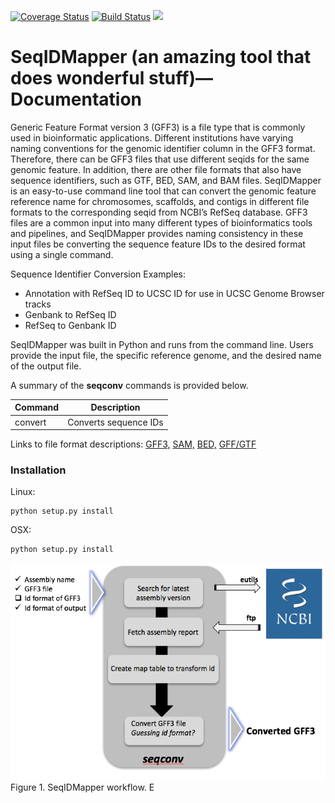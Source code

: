 [![Coverage Status](https://coveralls.io/repos/github/NCBI-Hackathons/Master_gff3_parser/badge.svg?branch=master)](https://coveralls.io/github/NCBI-Hackathons/Master_gff3_parser?branch=master) [![Build Status](https://travis-ci.org/NCBI-Hackathons/Master_gff3_parser.svg?branch=master)](https://travis-ci.org/NCBI-Hackathons/Master_gff3_parser) [![](https://img.shields.io/badge/docs-latest-brightgreen.svg?style=flat)](http://seqconv.readthedocs.io/en/latest/)

# SeqIDMapper (an amazing tool that does wonderful stuff)—Documentation
Generic Feature Format version 3 (GFF3) is a file type that is commonly used in bioinformatic applications. Different institutions have varying naming conventions for the genomic identifier column in the GFF3 format. Therefore, there can be GFF3 files that use different seqids for the same genomic feature.  In addition, there are other file formats that also have sequence identifiers, such as GTF, BED, SAM, and BAM files. SeqIDMapper is an easy-to-use command line tool that can convert the genomic feature reference name for chromosomes, scaffolds, and contigs in different file formats to the corresponding seqid from NCBI’s RefSeq database.  GFF3 files are a common input into many different types of bioinformatics tools and pipelines, and SeqIDMapper provides naming consistency in these input files be converting the sequence feature IDs to the desired format using a single command.

Sequence Identifier Conversion Examples:
* Annotation with RefSeq ID to UCSC ID for use in  UCSC Genome Browser tracks
* Genbank to RefSeq ID
* RefSeq to Genbank ID


SeqIDMapper was built in Python and runs from the command line. Users provide the input file, the specific reference genome, and the desired name of the output file.

A summary of the **seqconv** commands is provided below.

Command | Description
------------ | -------------
convert | Converts sequence IDs

Links to file format descriptions:
[GFF3,](https://www.google.com/url?q=https://github.com/The-Sequence-Ontology/Specifications/blob/master/gff3.md&sa=D&ust=1490199000838000&usg=AFQjCNGJrt_qqhwtBufCdrc0sT28hntlVg)
[SAM,](https://samtools.github.io/hts-specs/SAMv1.pdf)
[BED,](http://useast.ensembl.org/info/website/upload/bed.html)
[GFF/GTF](http://useast.ensembl.org/info/website/upload/gff.html)


### Installation

Linux:

```
python setup.py install
```

OSX:

```
python setup.py install
```

![SeqIDMapper Workflow:](https://github.com/NCBI-Hackathons/Master_gff3_parser/blob/master/seqidmapper.png?raw=true)
Figure 1. SeqIDMapper workflow.
E
